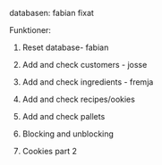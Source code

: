 databasen: fabian fixat

Funktioner: 
1. Reset database- fabian

2. Add and check customers - josse

3. Add and check ingredients - fremja

4. Add and check recipes/ookies

5. Add and check pallets 

6. Blocking and unblocking

7. Cookies part 2